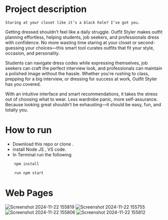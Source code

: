 # Project description
    Staring at your closet like it’s a black hole? I’ve got you. 

Getting dressed shouldn’t feel like a daily struggle. Outfit Styler makes outfit planning effortless, helping students, job seekers, and professionals dress with confidence. No more wasting time staring at your closet or second-guessing your choices—this smart tool curates outfits that fit your style, occasion, and personality.

Students can navigate dress codes while expressing themselves, job seekers can craft the perfect interview look, and professionals can maintain a polished image without the hassle. Whether you're rushing to class, prepping for a big interview, or dressing for success at work, Outfit Styler has you covered.

With an intuitive interface and smart recommendations, it takes the stress out of choosing what to wear. Less wardrobe panic, more self-assurance. Because looking great shouldn’t be exhausting—it should be easy, fun, and totally you.

# How to run
* Download this repo or clone .
* install Node JS , VS code.
* In Terminal run the following
``` bash 
    npm install 
```
``` bash
    run npm start 
```


# Web Pages
![Screenshot 2024-11-22 155819](https://github.com/user-attachments/assets/73e269ca-9d4c-4696-88ab-cac9cf32bd7a)
![Screenshot 2024-11-22 155755](https://github.com/user-attachments/assets/5edb54ba-5500-48b2-9547-fdabf0148c8b)
![Screenshot 2024-11-22 155806](https://github.com/user-attachments/assets/136dc5cd-8acb-4656-8e3f-e5d4d127f466)
![Screenshot 2024-11-22 155812](https://github.com/user-attachments/assets/fd533fed-1a3a-416f-9f36-3f454b3d3822)


